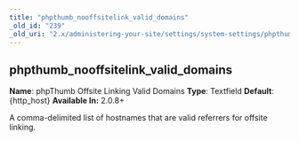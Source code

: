```yaml
---
title: "phpthumb_nooffsitelink_valid_domains"
_old_id: "239"
_old_uri: "2.x/administering-your-site/settings/system-settings/phpthumb_nooffsitelink_valid_domains"
---
```


## phpthumb\_nooffsitelink\_valid\_domains

**Name**: phpThumb Offsite Linking Valid Domains
**Type**: Textfield
**Default**: {http\_host}
**Available In:** 2.0.8+

A comma-delimited list of hostnames that are valid referrers for offsite linking.
